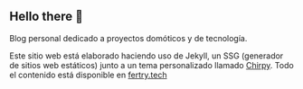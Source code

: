 ## Hello there 👋

Blog personal dedicado a proyectos domóticos y de tecnología.

Este sitio web está elaborado haciendo uso de Jekyll, un SSG (generador de sitios web estáticos) junto a un tema personalizado llamado [Chirpy][chirpy]. Todo el contenido está disponible en [fertry.tech][fertry-tech]

[chirpy]: https://github.com/cotes2020/jekyll-theme-chirpy
[fertry-tech]: https://fertry.tech
